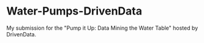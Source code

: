 # Water-Pumps-DrivenData
My submission for the "Pump it Up: Data Mining the Water Table" hosted by DrivenData.
